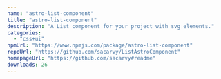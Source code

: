 ```yaml
---
name: "astro-list-component"
title: "astro-list-component"
description: "A List component for your project with svg elements."
categories:
  - "css+ui"
npmUrl: "https://www.npmjs.com/package/astro-list-component"
repoUrl: "https://github.com/sacarvy/ListAstroComponent"
homepageUrl: "https://github.com/sacarvy#readme"
downloads: 26
---
```


